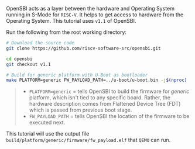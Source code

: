 OpenSBI acts as a layer between the hardware and Operating System running in S-Mode for `RISC-V`. It helps to get access to hardware from the Operating System. This tutorial uses `v1.1` of OpenSBI.

Run the following from the root working directory:
``` bash
# Download the source code
git clone https://github.com/riscv-software-src/opensbi.git

cd opensbi
git checkout v1.1

# Build for generic platform with U-Boot as bootloader
make PLATFORM=generic FW_PAYLOAD_PATH=../u-boot/u-boot.bin -j$(nproc)
```
> - `PLATFORM=generic` = tells OpenSBI to build the firmware for *generic* platform, which isn't tied to any specific board. Rather, the hardware description comes from Flattened Device Tree (FDT) which is passed from previous boot stage.
> - `FW_PAYLOAD_PATH` = tells OpenSBI the location of the firmware to be executed next.

This tutorial will use the output file `build/platform/generic/firmware/fw_payload.elf` that `QEMU` can run.
